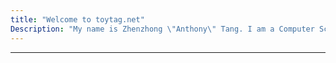 ```yaml
---
title: "Welcome to toytag.net"
Description: "My name is Zhenzhong \"Anthony\" Tang. I am a Computer Science student and a software developer. This is my personal website."
---
```


<!-- ## *Featured Posts*

{{< article link="/posts/path-tracer/" >}}
-->

---
